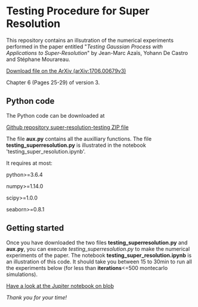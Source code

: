 
# Testing Procedure for Super Resolution

This repository contains an illsutration of the numerical experiments performed in the paper entitled
"*Testing Gaussian Process with Applications to Super-Resolution*" by Jean-Marc Azaïs, Yohann De Castro and Stéphane Mourareau.

[Download file on the ArXiv (arXiv:1706.00679v3)](https://arxiv.org/abs/1706.00679v3)

Chapter 6 (Pages 25-29) of version 3.

## Python code

The Python code can be downloaded at 

[Github repository super-resolution-testing ZIP file](https://github.com/ydecastro/super-resolution-testing/raw/master/super-resolution-testing.zip)

The file **aux.py** contains all the auxilliary functions. The file **testing_superresolution.py** is illustrated in the notebook 'testing_super_resolution.ipynb'.

It requires at most:

python>=3.6.4

numpy>=1.14.0

scipy>=1.0.0

seaborn>=0.8.1

## Getting started

Once you have downloaded the two files **testing_superresolution.py** and **aux.py**, you can execute *testing_superresolution.py* to make the numerical experiments of the paper. The notebook **testing_super_resolution.ipynb** is an illustration of this code. It should take you between 15 to 30min to run all the experiments below (for less than **iterations**<=500 montecarlo simulations).

[Have a look at the Jupiter notebook on blob](https://github.com/ydecastro/super-resolution-testing/blob/master/super-resolution-testing.ipynb)

*Thank you for your time!*
